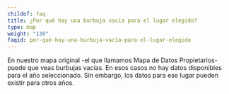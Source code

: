 ```yaml
---
childof: faq
title: ¿Por qué hay una burbuja vacía para el lugar elegido?
type: map
weight: "130"
faqid: por-qué-hay-una-burbuja-vacía-para-el-lugar-elegido
---
```

En nuestro mapa original -el que llamamos Mapa de Datos Propietarios- puede que veas burbujas vacías. En esos casos no hay datos disponibles para el año seleccionado. Sin embargo, los datos para ese lugar pueden existir para otros años.